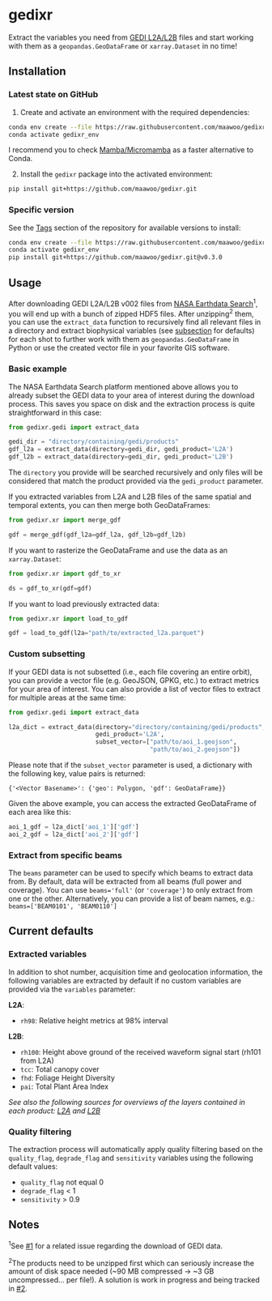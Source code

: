 # gedixr

Extract the variables you need from [GEDI L2A/L2B](https://gedi.umd.edu/) files 
and start working with them as a `geopandas.GeoDataFrame` or `xarray.Dataset` in 
no time!

## Installation
### Latest state on GitHub
1. Create and activate an environment with the required dependencies:
```bash
conda env create --file https://raw.githubusercontent.com/maawoo/gedixr/main/environment.yml
conda activate gedixr_env
```
I recommend you to check [Mamba/Micromamba](https://mamba.readthedocs.io/en/latest/index.html) 
as a faster alternative to Conda.

2. Install the `gedixr` package into the activated environment:
```bash
pip install git+https://github.com/maawoo/gedixr.git
```

### Specific version
See the [Tags](https://github.com/maawoo/gedixr/tags) section of the repository
for available versions to install:
```bash
conda env create --file https://raw.githubusercontent.com/maawoo/gedixr/v0.3.0/environment.yml
conda activate gedixr_env
pip install git+https://github.com/maawoo/gedixr.git@v0.3.0
```

## Usage
After downloading GEDI L2A/L2B v002 files from [NASA Earthdata Search](https://search.earthdata.nasa.gov/search?q=gedi+v002)<sup>1</sup>, 
you will end up with a bunch of zipped HDF5 files. After unzipping<sup>2</sup> them, 
you can use the `extract_data` function to recursively find all relevant files in 
a directory and extract biophysical variables (see [subsection](#extracted-variables) 
for defaults) for each shot to further work with them as `geopandas.GeoDataFrame` 
in Python or use the created vector file in your favorite GIS software.

### Basic example
The NASA Earthdata Search platform mentioned above allows you to already subset
the GEDI data to your area of interest during the download process. This saves 
you space on disk and the extraction process is quite straightforward in this 
case:
```python
from gedixr.gedi import extract_data

gedi_dir = "directory/containing/gedi/products"
gdf_l2a = extract_data(directory=gedi_dir, gedi_product='L2A')
gdf_l2b = extract_data(directory=gedi_dir, gedi_product='L2B')
```

The `directory` you provide will be searched recursively and only files will be 
considered that match the product provided via the `gedi_product` parameter.

If you extracted variables from L2A and L2B files of the same spatial and temporal 
extents, you can then merge both GeoDataFrames:
```python
from gedixr.xr import merge_gdf

gdf = merge_gdf(gdf_l2a=gdf_l2a, gdf_l2b=gdf_l2b)
```

If you want to rasterize the GeoDataFrame and use the data as an `xarray.Dataset`:
```python
from gedixr.xr import gdf_to_xr

ds = gdf_to_xr(gdf=gdf)
```

If you want to load previously extracted data:
```python
from gedixr.xr import load_to_gdf

gdf = load_to_gdf(l2a="path/to/extracted_l2a.parquet")
```

### Custom subsetting
If your GEDI data is not subsetted (i.e., each file covering an entire orbit), 
you can provide a vector file (e.g. GeoJSON, GPKG, etc.) to extract metrics for 
your area of interest. You can also provide a list of vector files to extract 
for multiple areas at the same time:
```python
from gedixr.gedi import extract_data

l2a_dict = extract_data(directory="directory/containing/gedi/products", 
                        gedi_product='L2A', 
                        subset_vector=["path/to/aoi_1.geojson",
                                       "path/to/aoi_2.geojson"])
```

Please note that if the `subset_vector` parameter is used, a dictionary with the 
following key, value pairs is returned:
```
{'<Vector Basename>': {'geo': Polygon, 'gdf': GeoDataFrame}}
```

Given the above example, you can access the extracted GeoDataFrame of each area
like this:
```python
aoi_1_gdf = l2a_dict['aoi_1']['gdf']
aoi_2_gdf = l2a_dict['aoi_2']['gdf']
```

### Extract from specific beams 
The `beams` parameter can be used to specify which beams to extract data from. 
By default, data will be extracted from all beams (full power and coverage). You 
can use `beams='full'` (or `'coverage'`) to only extract from one or the other. 
Alternatively, you can provide a list of beam names, e.g.: 
`beams=['BEAM0101', 'BEAM0110']`

## Current defaults
### Extracted variables
In addition to shot number, acquisition time and geolocation information, the
following variables are extracted by default if no custom variables are provided 
via the `variables` parameter:

**L2A**:
- `rh98`: Relative height metrics at 98% interval

**L2B**:
- `rh100`: Height above ground of the received waveform signal start (rh101 from L2A)
- `tcc`: Total canopy cover
- `fhd`: Foliage Height Diversity
- `pai`: Total Plant Area Index

_See also the following sources for overviews of the layers contained in each 
product: [L2A](https://lpdaac.usgs.gov/products/gedi02_av002/) and [L2B](https://lpdaac.usgs.gov/products/gedi02_bv002/)_

### Quality filtering
The extraction process will automatically apply quality filtering based on the 
`quality_flag`, `degrade_flag` and `sensitivity` variables using the following
default values:
- `quality_flag` not equal 0 
- `degrade_flag` < 1
- `sensitivity` > 0.9

## Notes
<sup>1</sup>See [#1](https://github.com/maawoo/gedixr/issues/1) for a related 
issue regarding the download of GEDI data.

<sup>2</sup>The products need to be unzipped first which can seriously increase 
the amount of disk space needed (~90 MB compressed -> ~3 GB uncompressed... per 
file!). A solution is work in progress and being tracked in [#2](https://github.com/maawoo/gedixr/issues/2). 
